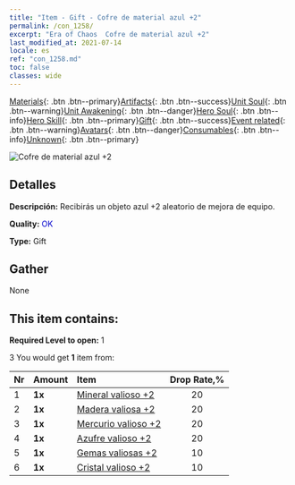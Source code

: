 ```yaml
---
title: "Item - Gift - Cofre de material azul +2"
permalink: /con_1258/
excerpt: "Era of Chaos  Cofre de material azul +2"
last_modified_at: 2021-07-14
locale: es
ref: "con_1258.md"
toc: false
classes: wide
---
```

 [Materials](/ItemsES/){: .btn .btn--primary}[Artifacts](/ItemsES/Artifacts/){: .btn .btn--success}[Unit Soul](/ItemsES/UnitSoul/){: .btn .btn--warning}[Unit Awakening](/ItemsES/UnitAwakening/){: .btn .btn--danger}[Hero Soul](/ItemsES/HeroSoul/){: .btn .btn--info}[Hero Skill](/ItemsES/HeroSkill/){: .btn .btn--primary}[Gift](/ItemsES/Gift/){: .btn .btn--success}[Event related](/ItemsES/Events/){: .btn .btn--warning}[Avatars](/ItemsES/Avatars/){: .btn .btn--danger}[Consumables](/ItemsES/Consumables/){: .btn .btn--info}[Unknown](/ItemsES/Unknown/){: .btn .btn--primary}

 ![Cofre de material azul +2](/images/t/i_304002.png)

## Detalles
 **Descripción:** Recibirás un objeto azul +2 aleatorio de mejora de equipo.

 **Quality:** <span style="color: #0000CD">OK</span>

 **Type:** Gift

## Gather

  None

## This item contains:

 **Required Level to open:** 1

 3 You would get **1** item  from:

  | Nr | Amount |     Item    | Drop Rate,% |
  |:---|:-------|:------------|:---------:|
  | 1 |  **1x** | [Mineral valioso +2](/ItemsES/mat_26/) | 20 | 
  | 2 |  **1x** | [Madera valiosa +2](/ItemsES/mat_27/) | 20 | 
  | 3 |  **1x** | [Mercurio valioso +2](/ItemsES/mat_28/) | 20 | 
  | 4 |  **1x** | [Azufre valioso +2](/ItemsES/mat_29/) | 20 | 
  | 5 |  **1x** | [Gemas valiosas +2](/ItemsES/mat_30/) | 10 | 
  | 6 |  **1x** | [Cristal valioso +2](/ItemsES/mat_31/) | 10 | 
